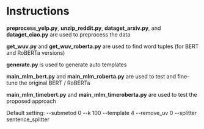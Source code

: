 # Instructions  

**preprocess_yelp.py**, **unzip_reddit.py**, **dataget_arxiv.py**, and **dataget_ciao.py** are used to preprocess the data  
  
**get_wuv.py** and **get_wuv_roberta.py** are used to find word tuples (for BERT and RoBERTa versions)  
  
**generate.py** is used to generate auto templates  
  
**main_mlm_bert.py** and **main_mlm_roberta.py** are used to test and fine-tune the original BERT / RoBERTa  
  
**main_mlm_timebert.py** and **main_mlm_timeroberta.py** are used to test the proposed approach   


Default setting: --submetod 0 --k 100 --template 4 --remove_uv 0 --splitter sentence_splitter

